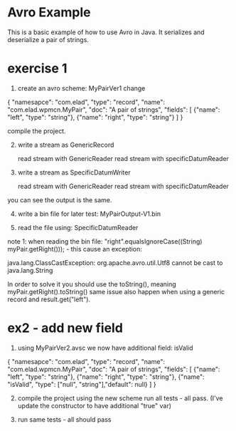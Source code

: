 Avro Example
============
This is a basic example of how to use Avro in Java. It serializes and deserialize a pair
 of strings.

exercise 1
==========
1. create an avro scheme: MyPairVer1
   change 

{
    "namesapce": "com.elad",
    "type": "record",
    "name": "com.elad.wpmcn.MyPair",
    "doc": "A pair of strings",
    "fields": [
        {"name": "left", "type": "string"},
        {"name": "right", "type": "string"}
    ]
}

compile the project.


2. write a stream as GenericRecord
  
   read stream with GenericReader
   read stream with specificDatumReader
      
3. write a stream as SpecificDatumWriter
     
   read stream with GenericReader
   read stream with specificDatumReader

you can see the output is the same.

4. write a bin file for later test: MyPairOutput-V1.bin

5. read the file using: SpecificDatumReader

note 1:
when reading the bin file:
        "right".equalsIgnoreCase((String) myPair.getRight())); - this cause an exception:

java.lang.ClassCastException: org.apache.avro.util.Utf8 cannot be cast to java.lang.String

In order to solve it you should use the toString(), meaning myPair.getRight().toString()
same issue also happen when using a generic record and result.get("left").

ex2 - add new field
===================
1. using MyPairVer2.avsc we now have additional field: isValid

{
    "namesapce": "com.elad",
    "type": "record",
    "name": "com.elad.wpmcn.MyPair",
    "doc": "A pair of strings",
    "fields": [
        {"name": "left", "type": "string"},
        {"name": "right", "type": "string"},
        {"name": "isValid", "type": ["null", "string"],"default": null}
    ]
}

2. compile the project using the new scheme
run all tests - all pass.
(I've update the constructor to have additional "true" var)

3. run same tests - all should pass


